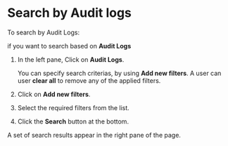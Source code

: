 # Search by Audit logs

To search by Audit Logs:

if you want to search based on **Audit Logs**

1. In the left pane, Click on **Audit Logs**.  

    You can specify search criterias, by using **Add new filters**. A user can user **clear all** to remove any of the applied filters. 

1. Click on **Add new filters**. 
1. Select the required filters from the list.
1. Click the **Search** button at the bottom. 

A set of search results appear in the right pane of the page. 